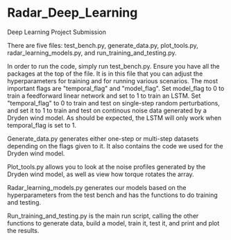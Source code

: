 # Radar_Deep_Learning
Deep Learning Project Submission

There are five files: test_bench.py, generate_data.py, plot_tools.py, radar_learning_models.py, and run_training_and_testing.py. 

In order to run the code, simply run test_bench.py. Ensure you have all the packages at the top of the file. It is in this file that you can adjust the hyperparameters for training and for running various scenarios. The most important flags are "temporal_flag" and "model_flag". Set model_flag to 0 to train a feedforward linear network and set to 1 to train an LSTM. Set "temporal_flag" to 0 to train and test on single-step random perturbations, and set it to 1 to train and test on continous noise data generated by a Dryden wind model. As should be expected, the LSTM will only work when temporal_flag is set to 1.

Generate_data.py generates either one-step or multi-step datasets depending on the flags given to it. It also contains the code we used for the Dryden wind model.

Plot_tools.py allows you to look at the noise profiles generated by the Dryden wind model, as well as view how torque rotates the array. 

Radar_learning_models.py generates our models based on the hyperparameters from the test bench and has the functions to do training and testing.

Run_training_and_testing.py is the main run script, calling the other functions to generate data, build a model, train it, test it, and print and plot the results.
